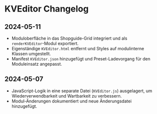# KVEditor Changelog

## 2024-05-11
- Moduloberfläche in das Shopguide-Grid integriert und als `renderKVEditor`-Modul exportiert.
- Eigenständige `KVEditor.html` entfernt und Styles auf modulinterne Klassen umgestellt.
- Manifest `KVEditor.json` hinzugefügt und Preset-Ladevorgang für den Moduleinsatz angepasst.

## 2024-05-07
- JavaScript-Logik in eine separate Datei (`KVEditor.js`) ausgelagert, um Wiederverwendbarkeit und Wartbarkeit zu verbessern.
- Modul-Änderungen dokumentiert und neue Änderungsdatei hinzugefügt.
